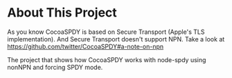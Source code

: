 # About This Project
As you know CocoaSPDY is based on Secure Transport (Apple's TLS implementation). And Secure Transport doesn't support NPN.
Take a look at https://github.com/twitter/CocoaSPDY#a-note-on-npn

The project that shows how CocoaSPDY works with node-spdy using nonNPN and forcing SPDY mode.

